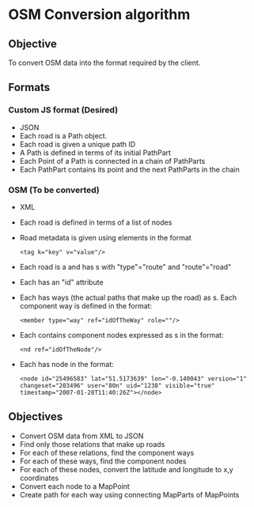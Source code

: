 # OSM Conversion algorithm

## Objective
To convert OSM data into the format required by the client.

## Formats
### Custom JS format (Desired)

* JSON
* Each road is a Path object.
* Each road is given a unique path ID
* A Path is defined in terms of its initial PathPart
* Each Point of a Path is connected in a chain of PathParts
* Each PathPart contains its point and the next PathParts in the chain

### OSM (To be converted)
* XML
* Each road is defined in terms of a list of nodes
* Road metadata is given using <tag> elements in the format

    `<tag k="key" v="value"/>`
* Each road is a <relation> and has <tag>s with "type"="route" and "route"="road"
* Each <relation> has an "id" attribute
* Each <relation> has ways (the actual paths that make up the road) as <member>s. Each component way is defined in the format:

    `<member type="way" ref="idOfTheWay" role=""/>`
* Each <way> contains component nodes expressed as <nd>s in the format:

    `<nd ref="idOfTheNode"/>`
* Each <node> has node in the format:

    `<node id="25496583" lat="51.5173639" lon="-0.140043" version="1" changeset="203496" user="80n" uid="1238" visible="true" timestamp="2007-01-28T11:40:26Z"></node>`


## Objectives

* Convert OSM data from XML to JSON
* Find only those relations that make up roads
* For each of these relations, find the component ways
* For each of these ways, find the component nodes
* For each of these nodes, convert the latitude and longitude to x,y coordinates
* Convert each node to a MapPoint
* Create path for each way using connecting MapParts of MapPoints
